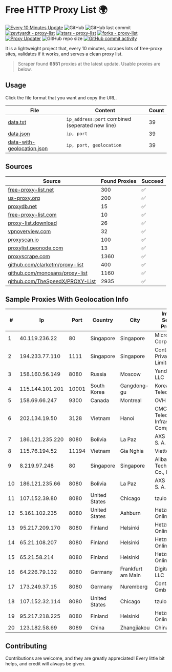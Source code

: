 
# Free HTTP Proxy List 🌍

[![Every 10 Minutes Update](https://github.com/mertguvencli/http-proxy-list/actions/workflows/main.yml/badge.svg?branch=main)](https://github.com/mertguvencli/http-proxy-list/actions/workflows/main.yml)
![GitHub](https://img.shields.io/github/license/mertguvencli/http-proxy-list)
![GitHub last commit](https://img.shields.io/github/last-commit/mertguvencli/http-proxy-list)
[![zevtyardt - proxy-list](https://img.shields.io/static/v1?label=zevtyardt&message=proxy-list&color=blue&logo=github)](https://github.com/zevtyardt/proxy-list "Go to GitHub repo")
[![stars - proxy-list](https://img.shields.io/github/stars/zevtyardt/proxy-list?style=social)](https://github.com/zevtyardt/proxy-list)
[![forks - proxy-list](https://img.shields.io/github/forks/zevtyardt/proxy-list?style=social)](https://github.com/zevtyardt/proxy-list)
[![Proxy Updater](https://github.com/zevtyardt/proxy-list/workflows/Proxy%20Updater/badge.svg)](https://github.com/zevtyardt/proxy-list/actions?query=workflow:"Proxy+Updater")
![GitHub repo size](https://img.shields.io/github/repo-size/zevtyardt/proxy-list)
[![GitHub commit activity](https://img.shields.io/github/commit-activity/m/zevtyardt/proxy-list?logo=commits)](https://github.com/zevtyardt/proxy-list/commits/main)

It is a lightweight project that, every 10 minutes, scrapes lots of free-proxy sites, validates if it works, and serves a clean proxy list.

> Scraper found **6551** proxies at the latest update. Usable proxies are below.

## Usage

Click the file format that you want and copy the URL.

|File|Content|Count|
|----|-------|-----|
|[data.txt](https://raw.githubusercontent.com/mertguvencli/http-proxy-list/main/proxy-list/data.txt)|`ip_address:port` combined (seperated new line)|39|
|[data.json](https://raw.githubusercontent.com/mertguvencli/http-proxy-list/main/proxy-list/data.json)|`ip, port`|39|
|[data-with-geolocation.json](https://raw.githubusercontent.com/mertguvencli/http-proxy-list/main/proxy-list/data-with-geolocation.json)|`ip, port, geolocation`|39|

## Sources

|Source|Found Proxies|Succeed|
|------|-------------|-------|
|[free-proxy-list.net](https://free-proxy-list.net)|300|✅|
|[us-proxy.org](https://www.us-proxy.org)|200|✅|
|[proxydb.net](http://proxydb.net)|15|✅|
|[free-proxy-list.com](https://free-proxy-list.com/?page=&port=&type%5B%5D=http&type%5B%5D=https&up_time=0&search=Search)|10|✅|
|[proxy-list.download](https://www.proxy-list.download/HTTP)|26|✅|
|[vpnoverview.com](https://vpnoverview.com/privacy/anonymous-browsing/free-proxy-servers)|32|✅|
|[proxyscan.io](https://www.proxyscan.io)|100|✅|
|[proxylist.geonode.com](https://proxylist.geonode.com/api/proxy-list?limit=300&page=1&sort_by=lastChecked&sort_type=desc&protocols=http,https)|13|✅|
|[proxyscrape.com](https://api.proxyscrape.com/v2/?request=displayproxies&protocol=http&timeout=10000&country=all&ssl=all&anonymity=all)|1360|✅|
|[github.com/clarketm/proxy-list](https://raw.githubusercontent.com/clarketm/proxy-list/master/proxy-list-raw.txt)|400|✅|
|[github.com/monosans/proxy-list](https://raw.githubusercontent.com/monosans/proxy-list/main/proxies/http.txt)|1160|✅|
|[github.com/TheSpeedX/PROXY-List](https://raw.githubusercontent.com/TheSpeedX/PROXY-List/master/http.txt)|2935|✅|


## Sample Proxies With Geolocation Info

|#|Ip|Port|Country|City|Internet Service Provider|
|-|--|----|-------|----|-------------------------|
|1|40.119.236.22|80|Singapore|Singapore|Microsoft Corporation|
|2|194.233.77.110|1111|Singapore|Singapore|Contabo Asia Private Limited|
|3|158.160.56.149|8080|Russia|Moscow|Yandex.Cloud LLC|
|4|115.144.101.201|10001|South Korea|Gangdong-gu|Korea Telecom|
|5|158.69.66.247|9300|Canada|Montreal|OVH SAS|
|6|202.134.19.50|3128|Vietnam|Hanoi|CMC Telecom Infrastructure Company|
|7|186.121.235.220|8080|Bolivia|La Paz|AXS Bolivia S. A.|
|8|115.76.194.52|11194|Vietnam|Gia Nghia|Viettel Group|
|9|8.219.97.248|80|Singapore|Singapore|Alibaba (US) Technology Co., Ltd.|
|10|186.121.235.66|8080|Bolivia|La Paz|AXS Bolivia S. A.|
|11|107.152.39.80|8080|United States|Chicago|tzulo, inc.|
|12|5.161.102.235|8080|United States|Ashburn|Hetzner Online GmbH|
|13|95.217.209.170|8080|Finland|Helsinki|Hetzner Online GmbH|
|14|65.21.108.207|8080|Finland|Helsinki|Hetzner Online GmbH|
|15|65.21.58.214|8080|Finland|Helsinki|Hetzner Online GmbH|
|16|64.226.79.132|8080|Germany|Frankfurt am Main|DigitalOcean, LLC|
|17|173.249.37.15|8080|Germany|Nuremberg|Contabo GmbH|
|18|107.152.32.114|8080|United States|Chicago|tzulo, inc.|
|19|95.217.218.225|8080|Finland|Helsinki|Hetzner Online GmbH|
|20|123.182.58.69|8089|China|Zhangjiakou|Chinanet|



## Contributing

Contributions are welcome, and they are greatly appreciated! Every
little bit helps, and credit will always be given.

